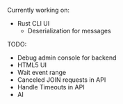 Currently working on:

* Rust CLI UI
  * Deserialization for messages

TODO:

* Debug admin console for backend
* HTML5 UI
* Wait event range
* Canceled JOIN requests in API
* Handle Timeouts in API
* AI
